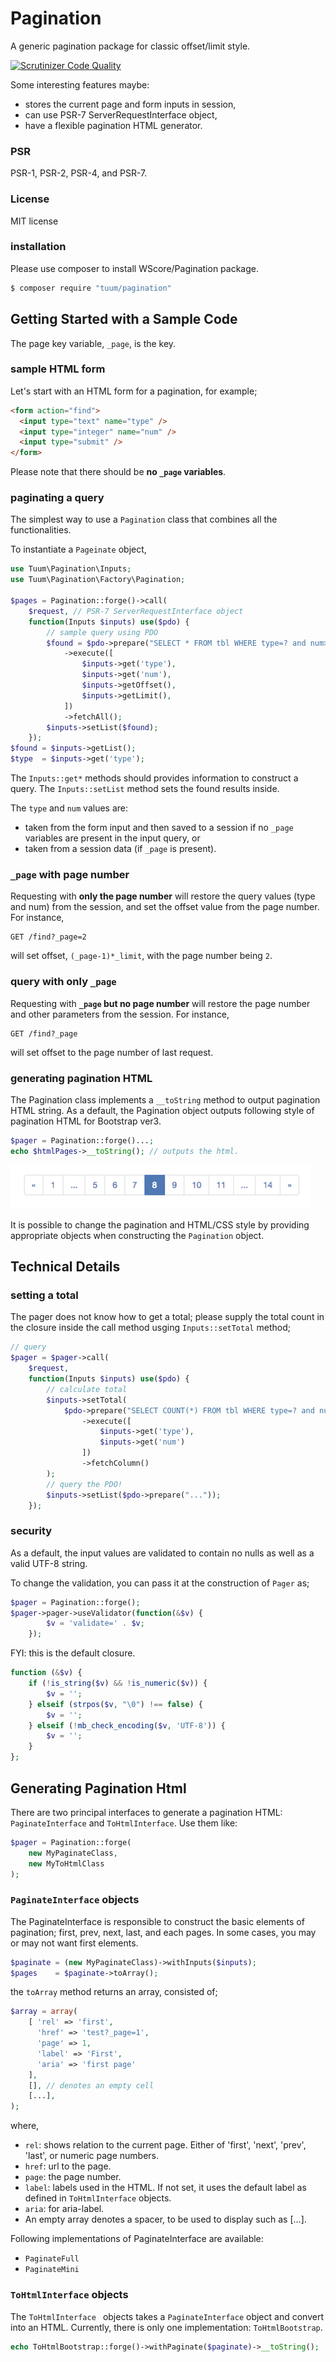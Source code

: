 Pagination
==========

A generic pagination package for classic offset/limit style.

[![Scrutinizer Code Quality](https://scrutinizer-ci.com/g/TuumPHP/Pagination/badges/quality-score.png?b=master)](https://scrutinizer-ci.com/g/TuumPHP/Pagination/?branch=master)

Some interesting features maybe:

*   stores the current page and form inputs in session,
*   can use PSR-7 ServerRequestInterface object,
*   have a flexible pagination HTML generator.

### PSR

PSR-1, PSR-2, PSR-4, and PSR-7.

### License

MIT license

### installation

Please use composer to install WScore/Pagination package. 

```sh
$ composer require "tuum/pagination"
```


Getting Started with a Sample Code
----

The page key variable, `_page`, is the key. 

### sample HTML form

Let's start with an HTML form for a pagination, for example; 

```html
<form action="find">
  <input type="text" name="type" />
  <input type="integer" name="num" />
  <input type="submit" />
</form>
```

Please note that there should be **no `_page` variables**. 

### paginating a query

The simplest way to use a `Pagination` class that combines all the functionalities. 

To instantiate a `Pageinate` object, 

```php
use Tuum\Pagination\Inputs;
use Tuum\Pagination\Factory\Pagination;

$pages = Pagination::forge()->call(
    $request, // PSR-7 ServerRequestInterface object
    function(Inputs $inputs) use($pdo) {
        // sample query using PDO
        $found = $pdo->prepare("SELECT * FROM tbl WHERE type=? and num>? OFFSET ? LIMIT ?")
            ->execute([
                $inputs->get('type'),
                $inputs->get('num'),
                $inputs->getOffset(),
                $inputs->getLimit(),
            ])
            ->fetchAll();
        $inputs->setList($found);
    });
$found = $inputs->getList();
$type  = $inputs->get('type');
```

The `Inputs::get*` methods should provides information to construct a query. The `Inputs::setList` method sets the found results inside. 

The `type` and `num` values are: 

* taken from the form input and then saved to a session if no `_page` variables are present in the input query, or 
* taken from a session data (if `_page` is present). 

### `_page` with page number

Requesting with **only the page number** will restore the query values (type and num) from the session, and set the offset value  from the page number. For instance, 

```
GET /find?_page=2
```

will set offset, `(_page-1)*_limit`, with the page number being `2`. 


### query with only `_page`

Requesting with **`_page` but no page number** will restore the page number and other parameters from the session. For instance, 

```
GET /find?_page
```

will set offset to the page number of last request. 


### generating pagination HTML 

The Pagination class implements a `__toString` method to output pagination HTML string. As a default, the Pagination object outputs following style of pagination HTML for Bootstrap ver3. 

```php
$pager = Pagination::forge()...;
echo $htmlPages->__toString(); // outputs the html.
```

![sample paginate HTML](./toHtmlMini.jpg)

It is possible to change the pagination and HTML/CSS style by providing appropriate objects when constructing the `Pagination` object. 

Technical Details
-----

### setting a total

The pager does not know how to get a total; please supply the total count in the closure inside the call method usging `Inputs::setTotal` method; 

```php
// query 
$pager = $pager->call(
    $request, 
    function(Inputs $inputs) use($pdo) {
        // calculate total
        $inputs->setTotal(
            $pdo->prepare("SELECT COUNT(*) FROM tbl WHERE type=? and num>? ")
                ->execute([
                    $inputs->get('type'),
                    $inputs->get('num')
                ])
                ->fetchColumn()
        );
        // query the PDO!
        $inputs->setList($pdo->prepare("..."));
    });
```

### security

As a default, the input values are validated to contain no nulls as well as a valid UTF-8 string. 

To change the validation, you can pass it at the construction of `Pager` as;

```php
$pager = Pagination::forge();
$pager->pager->useValidator(function(&$v) {
        $v = 'validate=' . $v;
    });
```

FYI: this is the default closure. 

```php
function (&$v) {
	if (!is_string($v) && !is_numeric($v)) {
        $v = '';
    } elseif (strpos($v, "\0") !== false) {
        $v = '';
    } elseif (!mb_check_encoding($v, 'UTF-8')) {
        $v = '';
    }
};
```


Generating Pagination Html
----

There are two principal interfaces to generate a pagination HTML: `PaginateInterface` and `ToHtmlInterface`. Use them like:

```php
$pager = Pagination::forge(
    new MyPaginateClass,
    new MyToHtmlClass
);
```

### `PaginateInterface` objects

The PaginateInterface is responsible to construct the basic elements of pagination; first, prev, next, last, and each pages. In some cases, you may or may not want first elements. 

```php
$paginate = (new MyPaginateClass)->withInputs($inputs);
$pages    = $paginate->toArray();
```

the `toArray` method returns an array, consisted of;

```php
$array = array(
	[ 'rel' => 'first', 
	  'href' => 'test?_page=1', 
	  'page' => 1,
	  'label' => 'First',
	  'aria' => 'first page'
	], 
	[], // denotes an empty cell
	[...],
);
```

where, 

*   `rel`: shows relation to the current page. Either of 'first', 'next', 'prev', 'last', or numeric page numbers. 
*   `href`: url to the page. 
*   `page`: the page number.
*   `label`: labels used in the HTML. If not set, it uses the default label as defined in `ToHtmlInterface` objects.
*   `aria`: for aria-label.
*   An empty array denotes a spacer, to be used to display such as [...]. 

Following implementations of PaginateInterface are available:

*   `PaginateFull`
*   `PaginateMini`



### `ToHtmlInterface` objects

The `ToHtmlInterface ` objects takes a `PaginateInterface` object and convert into an HTML. Currently, there is only one implementation: `ToHtmlBootstrap`.

```php
echo ToHtmlBootstrap::forge()->withPaginate($paginate)->__toString();
```

